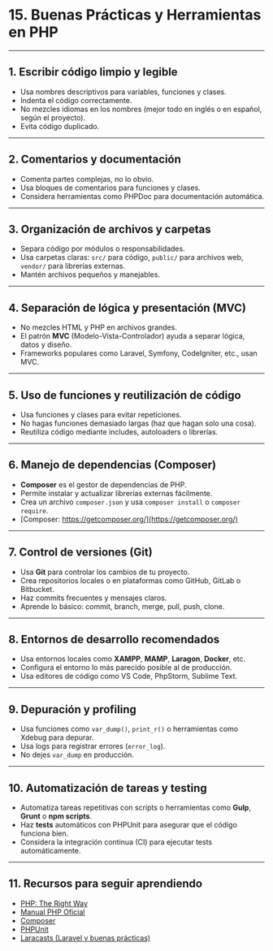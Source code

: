 # 15. Buenas Prácticas y Herramientas en PHP

---

## 1. Escribir código limpio y legible

* Usa nombres descriptivos para variables, funciones y clases.
* Indenta el código correctamente.
* No mezcles idiomas en los nombres (mejor todo en inglés o en español, según el proyecto).
* Evita código duplicado.

---

## 2. Comentarios y documentación

* Comenta partes complejas, no lo obvio.
* Usa bloques de comentarios para funciones y clases.
* Considera herramientas como PHPDoc para documentación automática.

---

## 3. Organización de archivos y carpetas

* Separa código por módulos o responsabilidades.
* Usa carpetas claras: `src/` para código, `public/` para archivos web, `vendor/` para librerías externas.
* Mantén archivos pequeños y manejables.

---

## 4. Separación de lógica y presentación (MVC)

* No mezcles HTML y PHP en archivos grandes.
* El patrón **MVC** (Modelo-Vista-Controlador) ayuda a separar lógica, datos y diseño.
* Frameworks populares como Laravel, Symfony, CodeIgniter, etc., usan MVC.

---

## 5. Uso de funciones y reutilización de código

* Usa funciones y clases para evitar repeticiones.
* No hagas funciones demasiado largas (haz que hagan solo una cosa).
* Reutiliza código mediante includes, autoloaders o librerías.

---

## 6. Manejo de dependencias (Composer)

* **Composer** es el gestor de dependencias de PHP.
* Permite instalar y actualizar librerías externas fácilmente.
* Crea un archivo `composer.json` y usa `composer install` o `composer require`.
* [Composer: https://getcomposer.org/](https://getcomposer.org/)

---

## 7. Control de versiones (Git)

* Usa **Git** para controlar los cambios de tu proyecto.
* Crea repositorios locales o en plataformas como GitHub, GitLab o Bitbucket.
* Haz commits frecuentes y mensajes claros.
* Aprende lo básico: commit, branch, merge, pull, push, clone.

---

## 8. Entornos de desarrollo recomendados

* Usa entornos locales como **XAMPP**, **MAMP**, **Laragon**, **Docker**, etc.
* Configura el entorno lo más parecido posible al de producción.
* Usa editores de código como VS Code, PhpStorm, Sublime Text.

---

## 9. Depuración y profiling

* Usa funciones como `var_dump()`, `print_r()` o herramientas como Xdebug para depurar.
* Usa logs para registrar errores (`error_log`).
* No dejes `var_dump` en producción.

---

## 10. Automatización de tareas y testing

* Automatiza tareas repetitivas con scripts o herramientas como **Gulp**, **Grunt** o **npm scripts**.
* Haz **tests** automáticos con PHPUnit para asegurar que el código funciona bien.
* Considera la integración continua (CI) para ejecutar tests automáticamente.

---

## 11. Recursos para seguir aprendiendo

* [PHP: The Right Way](https://phptherightway.com/)
* [Manual PHP Oficial](https://www.php.net/manual/es/)
* [Composer](https://getcomposer.org/)
* [PHPUnit](https://phpunit.de/)
* [Laracasts (Laravel y buenas prácticas)](https://laracasts.com/)